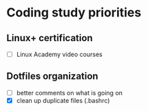 # Coding study priorities
## Linux+ certification
- [ ] Linux Academy video courses

## Dotfiles organization
- [ ] better comments on what is going on
- [x] clean up duplicate files (.bashrc)
